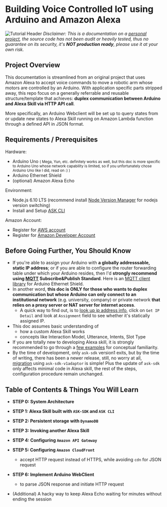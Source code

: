# Building Voice Controlled IoT using Arduino and Amazon Alexa
![Tutorial Header](https://m.media-amazon.com/images/G/01/mobile-apps/dex/alexa/alexa-skills-kit/tutorials/fact/header._TTH_.png)
*Disclaimer: This is a documentation on a [personal project](https://github.com/AlexXiong97/NTU-DIP), the source code has not been audit or heavily tested, thus no guarantee on its security, it's **NOT production ready**, please use it at your own risk.*

## Project Overview
This documentation is streamlined from an original project that uses Amazon Alexa to accept voice commands to move a robotic arm whose motors are controlled by an Arduino. With application specific parts stripped away, this repo focus on a generally referrable and reusable structure/template that achieves: **duplex communication between Arduino and Alexa Skill via HTTP API call**.

More specifically, an Arduino Webclient will be set up to query states from or update new states to Alexa Skill running on Amazon Lambda function through a defined API in JSON format.
## Requirements /    Prerequisites
Hardware:
 - Arduino Uno <small>( Mega, Yun, etc. definitely works as well, but this doc is more specific to Arduino Uno whose network capability is limited, so if you unfortunately chose Arduino Uno like I did, read on :) )</small>
 - Arduino Ethernet Shield
 - (optional) Amazon Alexa Echo

Environment:
 - Node.js 6.10 LTS (recommend install [Node Version Manager](https://github.com/creationix/nvm) for nodejs version switching)
 - Install and Setup [ASK CLI](https://developer.amazon.com/docs/smapi/quick-start-alexa-skills-kit-command-line-interface.html)

Amazon Account:
 - Register for [AWS account](https://aws.amazon.com/)
 - Register for [Amazon Developer Account](https://developer.amazon.com/)
## Before Going Further, You Should Know
- If you're able to assign your Arduino with **a globally addresssable, static IP address**; or if you are able to configure the router forwarding table under which your Arduino resides, then I'd **strongly recommend using [MQTT](http://mqtt.org/documentation) Subscribe&Publish Standard**. Here is an [MQTT client library](https://github.com/knolleary/pubsubclient) for Arduino Ethernet Shield.
- In another word, **this doc is ONLY for those who wants to duplex communication but whose Arduino can only connect to an institutional network** (e.g. university, company) or private network **that relies on a proxy server or NAT server for internet access**.
	- A quick way to find out, is to [look up ip address info](https://whatismyipaddress.com/ip-lookup), click on `Get IP Detail` and look at `Assignment` field to see whether it's statically assigned IP.
- This doc assumes basic understanding of
	- how a custom Alexa Skill works
	- concepts like Interaction Model, Utterance, Intents, Slot Type
- If you are totally new to developing Alexa skill, it is strongly recommended to go through a [few examples](https://github.com/alexa/alexa-skills-kit-sdk-for-nodejs#samples) for conceptual familiarity.
- By the time of development, only `ask-sdk` version1 exits, but by the time of writing, there has been a newer release, still, no worry at all, [migration](https://github.com/alexa/alexa-skills-kit-sdk-for-nodejs/wiki/ASK-SDK-Migration-Guide) using `ask-sdk-v1adaptor` is simple! Plus the update of `ask-sdk` only affects minimal code in Alexa skill, the rest of the steps, configuration procedure remain unchanged.

## Table of Contents & Things You Will Learn
- **STEP 0: System Architecture**

- **STEP 1: Alexa Skill built with `ASK-SDK` and `ASK CLI`**

- **STEP 2: Persistent storage with `DynamoDB`**

- **STEP 3: Invoking another Alexa Skill**

- **STEP 4: Configuring `Amazon API Gateway`**

- **STEP 5: Configuring `Amazon CloudFront`**
	- accept HTTP request instead of HTTPS, while avoiding `cdn` for JSON request

- **STEP 6: Implement Arduino WebClient**
	- to parse JSON response and initiate HTTP request

- (Additional) A hacky way to keep Alexa Echo waiting for minutes without ending the session
